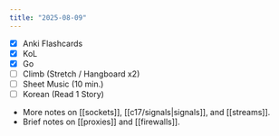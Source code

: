 ```yaml
---
title: "2025-08-09"
---
```


- [x] Anki Flashcards
- [x] KoL
- [x] Go
- [ ] Climb (Stretch / Hangboard x2)
- [ ] Sheet Music (10 min.)
- [ ] Korean (Read 1 Story)

* More notes on [[sockets]], [[c17/signals|signals]], and [[streams]].
* Brief notes on [[proxies]] and [[firewalls]].
